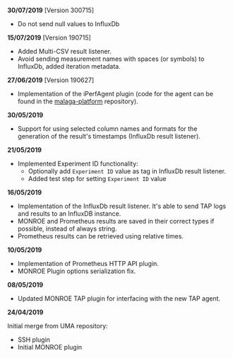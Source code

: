 **30/07/2019** [Version 300715]

 - Do not send null values to InfluxDb

**15/07/2019** [Version 190715]

 - Added Multi-CSV result listener.
 - Avoid sending measurement names with spaces (or symbols) to InfluxDb, added iteration metadata.

**27/06/2019** [Version 190627]

 - Implementation of the iPerfAgent plugin (code for the agent can be found in the [malaga-platform](https://gitlab.fokus.fraunhofer.de/5genesis/malaga-platform) repository).

**30/05/2019**

 - Support for using selected column names and formats for the generation of the result's timestamps (InfluxDb result listener).

**21/05/2019**

 - Implemented Experiment ID functionality:
    - Optionally add `Experiment ID` value as tag in InfluxDb result listener.
    - Added test step for setting `Experiment ID` value

**16/05/2019**

 - Implementation of the InfluxDb result listener. It's able to send TAP logs and results to an InfluxDB instance.
 - MONROE and Prometheus results are saved in their correct types if possible, instead of always string.
 - Prometheus results can be retrieved using relative times.

**10/05/2019**

 - Implementation of Prometheus HTTP API plugin.
 - MONROE Plugin options serialization fix.

**08/05/2019**

 - Updated MONROE TAP plugin for interfacing with the new TAP agent. 

**24/04/2019**

Initial merge from UMA repository:
 - SSH plugin
 - Initial MONROE plugin
